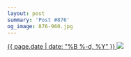 ```yaml
---
layout: post
summary: 'Post #876'
og_image: 876-960.jpg
---
```


<p>
 <time>
  <a href="/876">
   {{ page.date | date: "%B %-d, %Y" }}
  </a>
 </time>
 <a href="/876">
  <img data-taken="7/7/2019" sizes="(min-width: 700px) 50vw, calc(100vw - 2rem)" src="{{ site.assets_url }}/876-480.jpg" srcset="{{ site.assets_url }}/876-240.jpg 240w, {{ site.assets_url }}/876-480.jpg 480w, {{ site.assets_url }}/876-720.jpg 720w, {{ site.assets_url }}/876-960.jpg 960w"/>
 </a>
</p>
